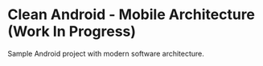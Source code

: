 # Clean Android - Mobile Architecture (Work In Progress)

Sample Android project with modern software architecture.
